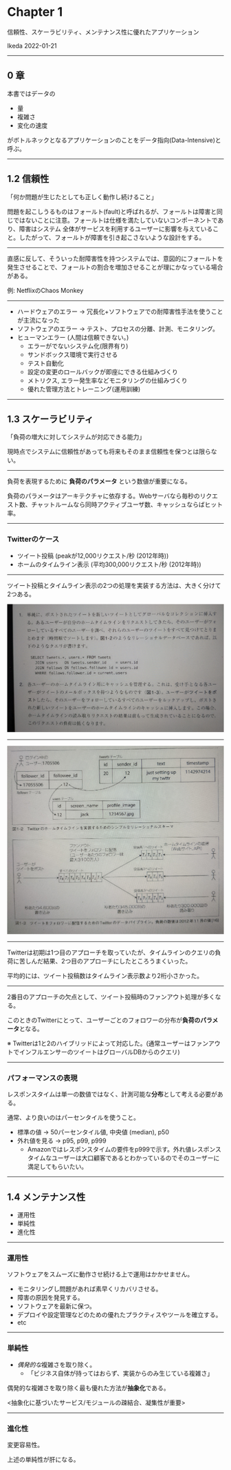 # Chapter 1

信頼性、スケーラビリティ、メンテナンス性に優れたアプリケーション

Ikeda 2022-01-21

-----

## 0 章

本書ではデータの

* 量
* 複雑さ
* 変化の速度

がボトルネックとなるアプリケーションのことをデータ指向(Data-Intensive)と呼ぶ。

-----

## 1.2 信頼性

「何か問題が生じたとしても正しく動作し続けること」

問題を起こしうるものはフォールト(fault)と呼ばれるが、フォールトは障害と同じではないことに注意。フォールトは仕様を満たしていないコンポーネントであり、障害はシステム
全体がサービスを利用するユーザーに影響を与えていること。したがって、フォールトが障害を引き起こさないような設計をする。

---

直感に反して、そういった耐障害性を持つシステムでは、意図的にフォールトを発生させることで、フォールトの割合を増加させることが理にかなっている場合がある。

例: NetflixのChaos Monkey

---

- ハードウェアのエラー → 冗長化+ソフトウェアでの耐障害性手法を使うことが主流になった
- ソフトウェアのエラー → テスト、プロセスの分離、計測、モニタリング。
- ヒューマンエラー (人間は信頼できない。)
  - エラーがでないシステム化(限界有り)
  - サンドボックス環境で実行させる
  - テスト自動化
  - 設定の変更のロールバックが即座にできる仕組みづくり
  - メトリクス, エラー発生率などモニタリングの仕組みづくり
  - 優れた管理方法とトレーニング(運用訓練)

-----

## 1.3 スケーラビリティ

「負荷の増大に対してシステムが対応できる能力」

現時点でシステムに信頼性があっても将来もそのまま信頼性を保つとは限らない。

---

負荷を表現するために **負荷のパラメータ** という数値が重要になる。

負荷のパラメータはアーキテクチャに依存する。Webサーバなら毎秒のリクエスト数、チャットルームなら同時アクティブユーザ数、キャッシュならばヒット率。

---

### Twitterのケース

- ツイート投稿 (peakが12,000リクエスト/秒 (2012年時))
- ホームのタイムライン表示 (平均300,000リクエスト/秒 (2012年時))

---

ツイート投稿とタイムライン表示の2つの処理を実装する方法は、大きく分けて2つある。

![External Image](assets/chapter1_twitter_1.jpg)

---

![External Image](assets/chapter1_twitter_2.jpg)

---

Twitterは初期は1つ目のアプローチを取っていたが、タイムラインのクエリの負荷に苦しんだ結果、2つ目のアプローチにしたところうまくいった。

平均的には、ツイート投稿数はタイムライン表示数より2桁小さかった。

---

2番目のアプローチの欠点として、ツイート投稿時のファンアウト処理が多くなる。

このときのTwitterにとって、ユーザーごとのフォロワーの分布が**負荷のパラメータ**となる。

※ Twitterは1と2のハイブリッドによって対応した。(通常ユーザーはファンアウトでインフルエンサーのツイートはグローバルDBからのクエリ)

---

### パフォーマンスの表現

レスポンスタイムは単一の数値ではなく、計測可能な**分布**として考える必要がある。

通常、より良いのはパーセンタイルを使うこと。

- 標準の値 → 50パーセンタイル値, 中央値 (median), p50
- 外れ値を見る → p95, p99, p999
  - Amazonではレスポンスタイムの要件をp999で示す。外れ値レスポンスタイムなユーザーは大口顧客であるとわかっているのでそのユーザーに満足してもらいたい。

-----

## 1.4 メンテナンス性

- 運用性
- 単純性
- 進化性

---

### 運用性

ソフトウェアをスムーズに動作させ続ける上で運用はかかせません。

- モニタリングし問題があれば素早くリカバリさせる。
- 障害の原因を発見する。
- ソフトウェアを最新に保つ。
- デプロイや設定管理などのための優れたプラクティスやツールを確立する。
- etc

---

### 単純性

- *偶発的な*複雑さを取り除く。
  - 「ビジネス自体が持ってはおらず、実装からのみ生じている複雑さ」

偶発的な複雑さを取り除く最も優れた方法が**抽象化**である。

<抽象化に基づいたサービス/モジュールの疎結合、凝集性が重要>

---

### 進化性

変更容易性。

上述の単純性が肝になる。